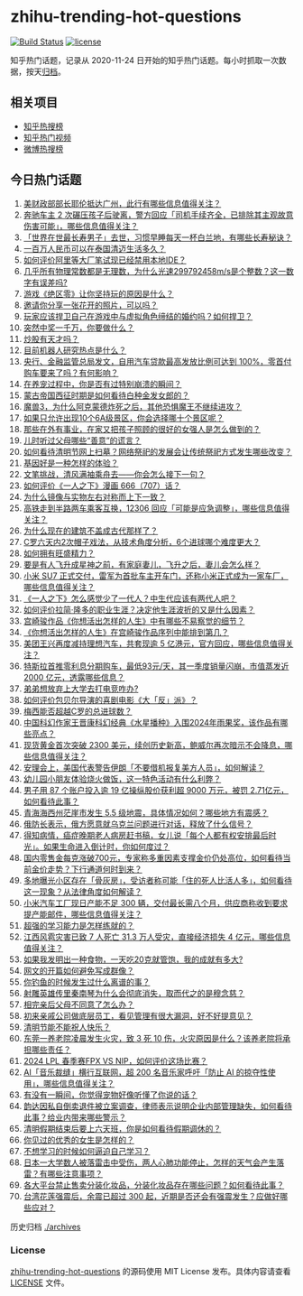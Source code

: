# zhihu-trending-hot-questions

[![Build Status](https://github.com/justjavac/zhihu-trending-hot-questions/workflows/ci/badge.svg?branch=master)](https://github.com/justjavac/zhihu-trending-hot-questions/actions)
[![license](https://img.shields.io/github/license/justjavac/zhihu-trending-hot-questions)](https://github.com/justjavac/zhihu-trending-hot-questions/blob/master/LICENSE)

知乎热门话题，记录从 2020-11-24
日开始的知乎热门话题。每小时抓取一次数据，按天[归档](./archives)。

## 相关项目

- [知乎热搜榜](https://github.com/justjavac/zhihu-trending-top-search)
- [知乎热门视频](https://github.com/justjavac/zhihu-trending-hot-video)
- [微博热搜榜](https://github.com/justjavac/weibo-trending-hot-search)

## 今日热门话题

<!-- BEGIN -->
<!-- 最后更新时间 Fri Apr 05 2024 04:11:18 GMT+0800 (China Standard Time) -->

1. [美财政部部长耶伦抵达广州，此行有哪些信息值得关注？](https://www.zhihu.com/question/651677096)
1. [奔驰车主 2 次碾压孩子后驶离，警方回应「司机手续齐全，已排除其主观故意伤害可能」，哪些信息值得关注？](https://www.zhihu.com/question/651663237)
1. [「世界在世最长寿男子」去世，习惯早睡每天一杯白兰地，有哪些长寿秘诀？](https://www.zhihu.com/question/651657456)
1. [一百万人民币可以在泰国清迈生活多久？](https://www.zhihu.com/question/634070703)
1. [如何评价阿里等大厂笔试现已经禁用本地IDE？](https://www.zhihu.com/question/650765422)
1. [几乎所有物理常数都是无理数，为什么光速299792458m/s是个整数？这一数字有误差吗?](https://www.zhihu.com/question/492900436)
1. [游戏《绝区零》让你坚持玩的原因是什么？](https://www.zhihu.com/question/651576388)
1. [邀请你分享一张花开的照片，可以吗？](https://www.zhihu.com/question/651520820)
1. [玩家应该捍卫自己在游戏中与虚拟角色缔结的婚约吗？如何捍卫？](https://www.zhihu.com/question/646485292)
1. [突然中奖一千万，你要做什么？](https://www.zhihu.com/question/353180450)
1. [炒股有天才吗？](https://www.zhihu.com/question/347794928)
1. [目前机器人研究热点是什么？](https://www.zhihu.com/question/328583927)
1. [央行、金融监管总局发文，自用汽车贷款最高发放比例可达到 100%，零首付购车要来了吗？有何影响？](https://www.zhihu.com/question/651544208)
1. [在养宠过程中，你是否有过特别崩溃的瞬间？](https://www.zhihu.com/question/639819428)
1. [蒙古帝国西征时期是如何看待白种金发女郎的？](https://www.zhihu.com/question/635611673)
1. [魔兽3，为什么阿克蒙德炸死之后，其他恐惧魔王不继续进攻？](https://www.zhihu.com/question/305182379)
1. [如果只允许出现10个6A级景区，你会选择哪十个景区呢？](https://www.zhihu.com/question/276628410)
1. [那些在外有事业，在家又把孩子照顾的很好的女强人是怎么做到的？](https://www.zhihu.com/question/382536516)
1. [儿时听过父母哪些“善意”的谎言？](https://www.zhihu.com/question/651638083)
1. [如何看待清明节网上扫墓？网络祭祀的发展会让传统祭祀方式发生哪些改变？](https://www.zhihu.com/question/651448439)
1. [基因好是一种怎样的体验？](https://www.zhihu.com/question/47151897)
1. [文笔挑战，清风满袖乘舟去——你会怎么接下一句？](https://www.zhihu.com/question/651564371)
1. [如何评价《一人之下》漫画 666（707）话？](https://www.zhihu.com/question/651723315)
1. [为什么镜像与实物左右对称而上下一致？](https://www.zhihu.com/question/651406056)
1. [高铁走到半路两车乘客互换，12306 回应「可能是应急调整」，哪些信息值得关注？](https://www.zhihu.com/question/651694824)
1. [为什么现在的建筑不盖成古代那样了？](https://www.zhihu.com/question/291956307)
1. [C罗六天内2次帽子戏法，从技术角度分析，6个进球哪个难度更大？](https://www.zhihu.com/question/651456410)
1. [如何拥有旺盛精力？](https://www.zhihu.com/question/21671881)
1. [要是有人飞升成星神之前，有家庭妻儿，飞升之后，妻儿会怎么样？](https://www.zhihu.com/question/651024106)
1. [小米 SU7 正式交付，雷军为首批车主开车门，还称小米正式成为一家车厂，哪些信息值得关注？](https://www.zhihu.com/question/651453482)
1. [《一人之下》怎么感觉少了一代人？中生代应该有两代人吧？](https://www.zhihu.com/question/651368938)
1. [如何评价拉简·隆多的职业生涯？决定他生涯波折的又是什么因素？](https://www.zhihu.com/question/651492451)
1. [宫崎骏作品《你想活出怎样的人生》中有哪些不易察觉的细节？](https://www.zhihu.com/question/651358387)
1. [《你想活出怎样的人生》在宫崎骏作品序列中能排到第几？](https://www.zhihu.com/question/651363195)
1. [美团王兴再度减持理想汽车，共套现逾 5 亿港元，官方回应，哪些信息值得关注？](https://www.zhihu.com/question/651453558)
1. [特斯拉首推零利息分期购车，最低93元/天，其一季度销量闪崩，市值蒸发近 2000 亿元，透露哪些信息？](https://www.zhihu.com/question/651543763)
1. [弟弟想放弃上大学去打电竞咋办?](https://www.zhihu.com/question/605640444)
1. [如何评价包贝尔导演的喜剧电影《大「反」派》？](https://www.zhihu.com/question/651507679)
1. [梅西能否超越C罗的总进球数？](https://www.zhihu.com/question/650316409)
1. [中国科幻作家王晋康科幻经典《水星播种》入围2024年雨果奖，该作品有哪些亮点？](https://www.zhihu.com/question/651188051)
1. [现货黄金首次突破 2300 美元，续创历史新高，鲍威尔再次暗示不会降息，哪些信息值得关注？](https://www.zhihu.com/question/651614360)
1. [安理会上，美国代表警告伊朗「不要借机报复美方人员」，如何解读？](https://www.zhihu.com/question/651596127)
1. [幼儿园小朋友体验烧火做饭，这一特色活动有什么利弊？](https://www.zhihu.com/question/651507467)
1. [男子用 87 个账户投入逾 19 亿操纵股价获利超 9000 万元，被罚 2.71亿元，如何看待此事？](https://www.zhihu.com/question/651543758)
1. [青海海西州茫崖市发生 5.5 级地震，具体情况如何？哪些地方有震感？](https://www.zhihu.com/question/651598005)
1. [俄防长表示，俄方愿意就乌克兰问题进行对话，释放了什么信号？](https://www.zhihu.com/question/651597730)
1. [得知病情，癌症晚期老人病房赶书稿，女儿说「每个人都有权安排最后时光」。如果生命进入倒计时，你如何度过？](https://www.zhihu.com/question/651566209)
1. [国内零售金每克涨破700元，专家称多重因素支撑金价仍处高位，如何看待当前金价走势？下行通道何时到来？](https://www.zhihu.com/question/651548759)
1. [多地曝光小区存在「骨灰房」，受访者称可能「住的死人比活人多」，如何看待这一现象？从法律角度如何解读？](https://www.zhihu.com/question/651442289)
1. [小米汽车工厂现日产能不足 300 辆，交付最长需八个月，供应商称收到要求提产能邮件，哪些信息值得关注？](https://www.zhihu.com/question/651543764)
1. [超强的学习能力是怎样练就的？](https://www.zhihu.com/question/35103080)
1. [江西风雹灾害已致 7 人死亡 31.3 万人受灾，直接经济损失 4 亿元，哪些信息值得关注？](https://www.zhihu.com/question/651684079)
1. [如果我发明出一种食物，一天吃20克就管饱，我的成就有多大?](https://www.zhihu.com/question/612403992)
1. [网文的开篇如何避免写成群像？](https://www.zhihu.com/question/384307031)
1. [你钓鱼的时候发生过什么离谱的事？](https://www.zhihu.com/question/468943312)
1. [射雕英雄传里秦南琴为什么会彻底消失，取而代之的是穆念慈？](https://www.zhihu.com/question/35565673)
1. [相完亲后父母不同意了怎么办？](https://www.zhihu.com/question/651564429)
1. [初来亲戚公司做底层员工，看见管理有很大漏洞，好不好提意见？](https://www.zhihu.com/question/651246282)
1. [清明节能不能祝人快乐？](https://www.zhihu.com/question/651662525)
1. [东莞一养老院凌晨发生火灾，致 3 死 10 伤，火灾原因是什么？该养老院将承担哪些责任？](https://www.zhihu.com/question/651635381)
1. [2024 LPL 春季赛FPX VS NIP，如何评价这场比赛？](https://www.zhihu.com/question/651658589)
1. [AI「音乐裁缝」横行互联网，超 200 名音乐家呼吁「防止 AI 的掠夺性使用」，哪些信息值得关注？](https://www.zhihu.com/question/651614363)
1. [有没有一瞬间，你觉得宠物好像听懂了你说的话？](https://www.zhihu.com/question/651357171)
1. [韵达因私自倒卖退件被立案调查，律师表示说明企业内部管理缺失，如何看待此事？给业内带来哪些警示？](https://www.zhihu.com/question/651491708)
1. [清明假期结束后要上六天班，你是如何看待假期调休的？](https://www.zhihu.com/question/651205681)
1. [你见过的优秀的女生是怎样的？](https://www.zhihu.com/question/371652717)
1. [不想学习的时候如何逼迫自己学习？](https://www.zhihu.com/question/20773513)
1. [日本一大学数人被落雷击中受伤，两人心肺功能停止，怎样的天气会产生落雷？有哪些注意事项？](https://www.zhihu.com/question/651657226)
1. [各大平台禁止售卖分装化妆品，分装化妆品存在哪些问题？如何看待此事？](https://www.zhihu.com/question/651629222)
1. [台湾花莲强震后，余震已超过 300 起，近期是否还会有强震发生？应做好哪些应对？](https://www.zhihu.com/question/651597579)

<!-- END -->

历史归档 [./archives](./archives)

### License

[zhihu-trending-hot-questions](https://github.com/justjavac/zhihu-trending-hot-questions)
的源码使用 MIT License 发布。具体内容请查看 [LICENSE](./LICENSE) 文件。
